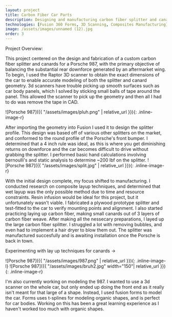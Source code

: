 ```yaml
---
layout: project
title: Carbon Fiber Car Parts
description: Designing and manufacturing carbon fiber splitter and canards to create front end downforce
technologies: [Fusion 360 Forms, 3D Scanning, Composites Manufacturing]
image: /assets/images/unnamed (12).jpg
order: 3
---
```


Project Overview: 

This project centered on the design and fabrication of a custom carbon fiber splitter and canards for a Porsche 987, with the primary objective of balancing the substantial rear downforce generated by an aftermarket wing. To begin, I used the Raptor 3D scanner to obtain the exact dimensions of the car to enable accurate modeling of both the splitter and canard geometry. 3d scanners have trouble picking up smooth surfaces such as car body panels, which I solved by sticking small balls of tape around the panel. This allowed the scanner to pick up the geometry and then all I had to do was remove the tape in CAD.

![Porsche 987]({{ "/assets/images/pluh.png" | relative_url }}){: .inline-image-r}


After importing the geometry into Fusion I used it to design the splitter profile. This design was based off of various other splitters on the market, and conformed to the round profile of the Porsche's front bumper. I determined that a 4 inch rule was ideal, as this is where you get diminishing returns on downforce and the car becomes difficult to drive without grabbing the splitter. I performed basic hand calculations involving bernoulli's and static analysis to determine ~200 lbf on the splitter. 
![Porsche 987]({{ "/assets/images/split.jpg" | relative_url }}){: .inline-image-r}


With the initial design complete, my focus shifted to manufacturing. I conducted research on composite layup techniques, and determined that wet layup was the only possible method due to time and resource constraints. Resin infusion would be ideal for this project, but it unfortunately wasn't viable. I fabricated a plywood prototype splitter and test-fitted to the car to verify mounting points and alignment. I also started practicing laying up carbon fiber, making small canards out of 3 layers of carbon fiber weave. After making all the nessecary preparations, I layed up the large carbon fiber splitter. I struggled a lot with removing bubbles, and even had to implement a hair dryer to blow them out. The splitter was manufactured succesfully and is awaiting installation once the Porsche is back in town. 

Experimenting with lay up techniques for canards ->


![Porsche 987]({{ "/assets/images/987.png" | relative_url }}){: .inline-image-l}
![Porsche 987]({{ "/assets/images/bruh2.jpg" width="150"| relative_url }}){: .inline-image-r}

I'm also currently working on modeling the 987. I wanted to use a 3d scanner on the whole car, but only ended up doing the front end as it really isn't meant for that large of a shape. Instead, I used fusion forms to model the car. Forms uses t-splines for modeling organic shapes, and is perfect for car bodies. Working on this has been a great learning experience as I haven't worked too much with organic shapes. 
